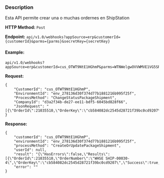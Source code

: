 ### Description
Esta API permite crear una o muchas ordernes en ShipStation

**HTTP Method:** `Post`

**Endpoint:** `api/v1.0/webhooks?appSource=erp&customerId={customerId}&parms={parms}&secretKey={secretKey}`
#### Example:
```
api/v1.0/webhooks?appSource=erp&customerId=cus_OTWT9NtE1HGhmP&parms=WTNWelgwOVVWMVE1VG5SRk1VaEhhRzFRc2tfTkRNMlpHVXpObVV0TTJSaVpTMDBOekJtTFRsbE5UUXRNemsxTVdZMk16WXdZV1Zp&secretKey=sk_NDM2ZGUzNmUtM2RiZS00NzBmLTllNTQtMzk1MWY2MzYwYWVi
``` 

**Request:** 

```
{
    "CustomerId": "cus_OTWT9NtE1HGhmP",
    "EnvironmentId": "env_278136d30f374d77b1881216b995f25f",
    "ProcessMethod": "ChangeStatusPackageShipment",
    "CompanyId": "d3a2f34b-de27-ee11-bdf5-6045bd828f66",
    "JsonRequest": "[{\"OrderId\":21035510,\"OrderKey\":\"cb584082dc2545d28721f39bc0cd9207\",\"OrderStatus\":\"on_hold\"}]"
}
```

**Response:** 

```
{
    "customerId": "cus_OTWT9NtE1HGhmP",
    "environmentId": "env_278136d30f374d77b1881216b995f25f",
    "processMethod": "CreateOrUpdatePackageShipment",
    "userId": null,
    "result": "{\"HasErrors\":false,\"Results\":[{\"OrderId\":21035510,\"OrderNumber\":\"WHSE SHIP-00030-4\",\"OrderKey\":\"cb584082dc2545d28721f39bc0cd9207\",\"Success\":true,\"ErrorMessage\":null}]}",
    "error": ""
}
```